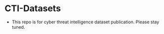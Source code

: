 # CTI-Datasets
* This repo is for cyber threat intelligence dataset publication. Please stay tuned.
